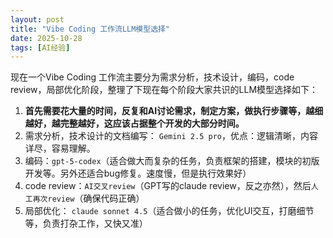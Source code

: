 ```yaml
---
layout: post
title: "Vibe Coding 工作流LLM模型选择"
date: 2025-10-28
tags: [AI经验]
---
```

现在一个Vibe Coding 工作流主要分为需求分析，技术设计，编码，code review，局部优化阶段，整理了下现在每个阶段大家共识的LLM模型选择如下：

1. **首先需要花大量的时间，反复和AI讨论需求，制定方案，做执行步骤等，越细越好，越完整越好，这应该占据整个开发的大部分时间。**
2. 需求分析，技术设计的文档编写： `Gemini 2.5 pro`，优点：逻辑清晰，内容详尽，容易理解。
3. 编码：`gpt-5-codex`（适合做大而复杂的任务，负责框架的搭建，模块的初版开发等。另外还适合bug修复。速度慢，但是执行效果好）
4. code review：`AI交叉review`（GPT写的claude review，反之亦然），然后`人工再次review`（确保代码正确）
5. 局部优化： `claude sonnet 4.5`（适合做小的任务，优化UI交互，打磨细节等，负责打杂工作，又快又准）
